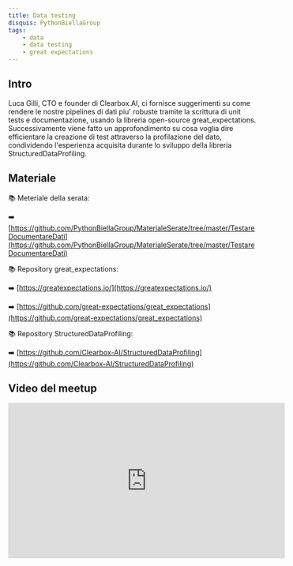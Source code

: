 ```yaml
---
title: Data testing
disquis: PythonBiellaGroup
tags:
    - data
    - data testing
    - great expectations
---
```

## Intro
Luca Gilli, CTO e founder di Clearbox.AI, ci fornisce suggerimenti su come rendere le nostre pipelines di dati piu' robuste tramite la scrittura di unit tests e documentazione, usando la libreria open-source great_expectations.
Successivamente viene fatto un approfondimento su cosa voglia dire efficientare la creazione di test attraverso la profilazione del dato, condividendo l'esperienza acquisita durante lo sviluppo della libreria StructuredDataProfiling.


## Materiale
📚 Meteriale della serata:

➡️ [https://github.com/PythonBiellaGroup/MaterialeSerate/tree/master/TestareDocumentareDati](https://github.com/PythonBiellaGroup/MaterialeSerate/tree/master/TestareDocumentareDati)

📚 Repository great_expectations:

➡️ [https://greatexpectations.io/](https://greatexpectations.io/)

➡️ [https://github.com/great-expectations/great_expectations](https://github.com/great-expectations/great_expectations)

📚 Repository StructuredDataProfiling:

➡️ [https://github.com/Clearbox-AI/StructuredDataProfiling](https://github.com/Clearbox-AI/StructuredDataProfiling)

## Video del meetup
<iframe width="560" height="315" src="https://www.youtube.com/embed/V8ezLoWiNbI" title="YouTube video player" frameborder="0" allow="accelerometer; autoplay; clipboard-write; encrypted-media; gyroscope; picture-in-picture; web-share" allowfullscreen></iframe>